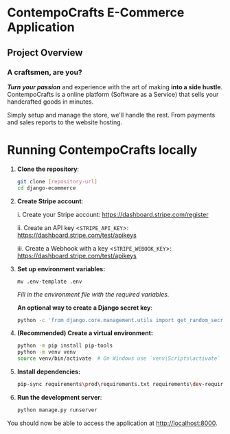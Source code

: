 # ContempoCrafts E-Commerce Application

## Project Overview

### A craftsmen, are you?

***Turn your passion*** and experience with the art of making **into a side hustle**. ContempoCrafts is a online platform (Software as a Service) that sells your handcrafted goods in minutes.

Simply setup and manage the store, we'll handle the rest. From payments and sales reports to the website hosting.

# Running ContempoCrafts locally

1. **Clone the repository**:

    ```bash
    git clone [repository-url]
    cd django-ecommerce
    ```

2. **Create Stripe account**:

    i. Create your Stripe account: <https://dashboard.stripe.com/register>

    ii. Create an API key <`STRIPE_API_KEY`>: <https://dashboard.stripe.com/test/apikeys>

    iii. Create a Webhook with a key <`STRIPE_WEBOOK_KEY`>: <https://dashboard.stripe.com/test/apikeys>

3. **Set up environment variables:**

    ```
    mv .env-template .env
    ```

    *Fill in the environment file with the required variables.*

    **An optional way to create a Django secret key**:
    ```bash
    python -c 'from django.core.management.utils import get_random_secret_key; print(get_random_secret_key())'
    ```

4. **(Recommended) Create a virtual environment:**

    ```bash
    python -m pip install pip-tools
    python -m venv venv
    source venv/bin/activate  # On Windows use `venv\Scripts\activate`
    ```

5. **Install dependencies:**

    ```bash
    pip-sync requirements\prod\requirements.txt requirements\dev-requirements.txt
    ```

6. **Run the development server**:

    ```bash
    python manage.py runserver
    ```

You should now be able to access the application at <http://localhost:8000>.
